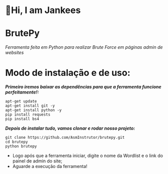 # 👋Hi, I am Jankees
<h1>BrutePy</h1>

 _Ferramenta feita em Python para realizar Brute Force em páginas admin de websites_
 
 # Modo de instalação e de uso:
 
   ___Primeiro iremos baixar as dependências para que a ferramenta funcione perfeitamente!:___
   
    apt-get update
    apt-get install git -y
    apt-get install python -y
    pip install requests
    pip install bs4
    
   ___Depois de instalar tudo, vamos clonar e rodar nosso projeto:___
   
    git clone https://github.com/AsmInstrutor/brutepy.git
    cd brutepy
    python brutepy
    
   - Logo após que a ferramenta iniciar, digite o nome da Wordlist e o link do painel de admin do site;
   - Aguarde a execução da ferramenta!
   
   
